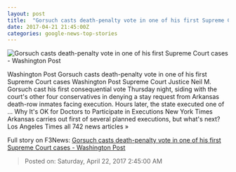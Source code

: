 ```yaml
---
layout: post
title:  "Gorsuch casts death-penalty vote in one of his first Supreme Court cases - Washington Post"
date: 2017-04-21 21:45:00Z
categories: google-news-top-stories
---
```


![Gorsuch casts death-penalty vote in one of his first Supreme Court cases - Washington Post](https://img.washingtonpost.com/rf/image_1484w/2010-2019/WashingtonPost/2017/04/21/National-Politics/Images/Senate_Supreme_Court_Gorsuch_54626-552f1.jpg)

Washington Post Gorsuch casts death-penalty vote in one of his first Supreme Court cases Washington Post Supreme Court Justice Neil M. Gorsuch cast his first consequential vote Thursday night, siding with the court's other four conservatives in denying a stay request from Arkansas death-row inmates facing execution. Hours later, the state executed one of ... Why It's OK for Doctors to Participate in Executions New York Times Arkansas carries out first of several planned executions, but what's next? Los Angeles Times all 742 news articles »


Full story on F3News: [Gorsuch casts death-penalty vote in one of his first Supreme Court cases - Washington Post](http://www.f3nws.com/n/Egk3fE)

> Posted on: Saturday, April 22, 2017 2:45:00 AM

